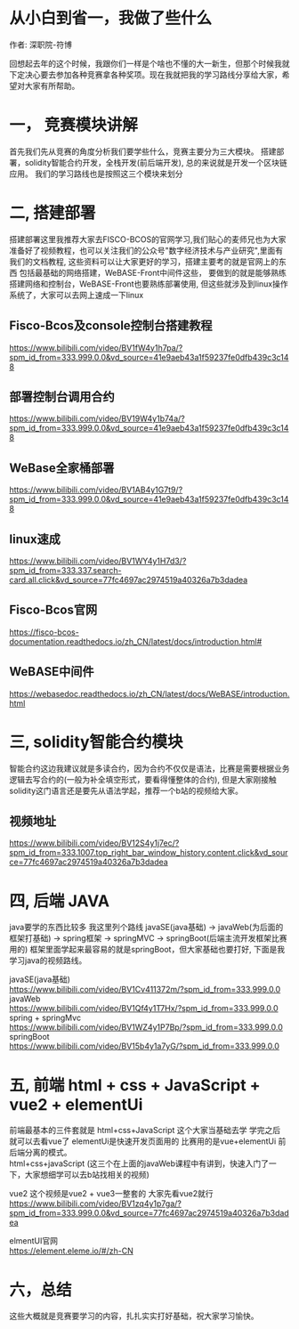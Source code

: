# 从小白到省一，我做了些什么
作者: 深职院-符博

回想起去年的这个时候，我跟你们一样是个啥也不懂的大一新生，但那个时候我就下定决心要去参加各种竞赛拿各种奖项。现在我就把我的学习路线分享给大家，希望对大家有所帮助。

# 一， 竞赛模块讲解
首先我们先从竞赛的角度分析我们要学些什么，竞赛主要分为三大模块。 搭建部署，solidity智能合约开发，全栈开发(前后端开发), 总的来说就是开发一个区块链应用。 我们的学习路线也是按照这三个模块来划分

# 二, 搭建部署
搭建部署这里我推荐大家去FISCO-BCOS的官网学习,我们贴心的麦师兄也为大家准备好了视频教程，也可以关注我们的公众号"数字经济技术与产业研究",里面有我们的文档教程, 这些资料可以让大家更好的学习，搭建主要考的就是官网上的东西 包括最基础的网络搭建，WeBASE-Front中间件这些， 要做到的就是能够熟练搭建网络和控制台，WeBASE-Front也要熟练部署使用, 但这些就涉及到linux操作系统了，大家可以去网上速成一下linux<br>

## Fisco-Bcos及console控制台搭建教程<br>
https://www.bilibili.com/video/BV1fW4y1h7pa/?spm_id_from=333.999.0.0&vd_source=41e9aeb43a1f59237fe0dfb439c3c148<br>

## 部署控制台调用合约<br>
https://www.bilibili.com/video/BV19W4y1b74a/?spm_id_from=333.999.0.0&vd_source=41e9aeb43a1f59237fe0dfb439c3c148<br>

## WeBase全家桶部署
https://www.bilibili.com/video/BV1AB4y1G7t9/?spm_id_from=333.999.0.0&vd_source=41e9aeb43a1f59237fe0dfb439c3c148

## linux速成<br>
https://www.bilibili.com/video/BV1WY4y1H7d3/?spm_id_from=333.337.search-card.all.click&vd_source=77fc4697ac2974519a40326a7b3dadea<br>

## Fisco-Bcos官网<br>
https://fisco-bcos-documentation.readthedocs.io/zh_CN/latest/docs/introduction.html#<br>
## WeBASE中间件<br>
https://webasedoc.readthedocs.io/zh_CN/latest/docs/WeBASE/introduction.html

# 三, solidity智能合约模块
智能合约这边我建议就是多读合约，因为合约不仅仅是语法，比赛是需要根据业务逻辑去写合约的(一般为补全填空形式，要看得懂整体的合约), 但是大家刚接触solidity这门语言还是要先从语法学起，推荐一个b站的视频给大家。<br>
## 视频地址
https://www.bilibili.com/video/BV12S4y1j7ec/?spm_id_from=333.1007.top_right_bar_window_history.content.click&vd_source=77fc4697ac2974519a40326a7b3dadea

# 四, 后端 JAVA
java要学的东西比较多 我这里列个路线 javaSE(java基础) -> javaWeb(为后面的框架打基础) -> spring框架 -> springMVC -> springBoot(后端主流开发框架比赛用的) 框架里面学起来最容易的就是springBoot，但大家基础也要打好, 下面是我学习java的视频路线。

javaSE(java基础)<br>
https://www.bilibili.com/video/BV1Cv411372m/?spm_id_from=333.999.0.0<br>
javaWeb<br>
https://www.bilibili.com/video/BV1Qf4y1T7Hx/?spm_id_from=333.999.0.0<br>
spring + springMvc<br>
https://www.bilibili.com/video/BV1WZ4y1P7Bp/?spm_id_from=333.999.0.0<br>
springBoot<br>
https://www.bilibili.com/video/BV15b4y1a7yG/?spm_id_from=333.999.0.0

# 五, 前端 html + css + JavaScript + vue2 + elementUi
前端最基本的三件套就是 html+css+JavaScript 这个大家当基础去学 学完之后 就可以去看vue了 elementUi是快速开发页面用的 比赛用的是vue+elementUi 前后端分离的模式。<br>
html+css+javaScript (这三个在上面的javaWeb课程中有讲到，快速入门了一下，大家想细学可以去b站找相关的视频)<br>

vue2 这个视频是vue2 + vue3一整套的 大家先看vue2就行<br>
https://www.bilibili.com/video/BV1zq4y1p7ga/?spm_id_from=333.999.0.0&vd_source=77fc4697ac2974519a40326a7b3dadea <br>

elmentUI官网<br>
https://element.eleme.io/#/zh-CN<br>

# 六，总结
这些大概就是竞赛要学习的内容，扎扎实实打好基础，祝大家学习愉快。
